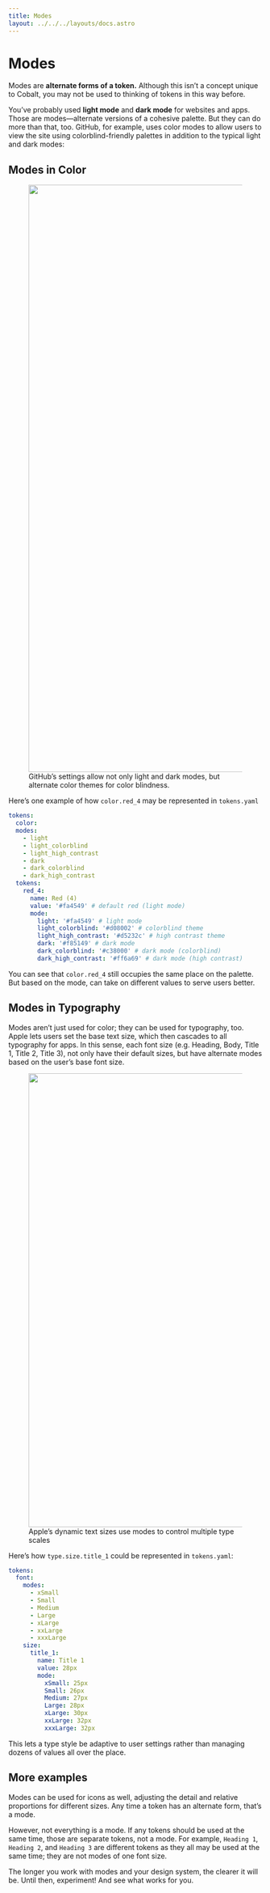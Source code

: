 ```yaml
---
title: Modes
layout: ../../../layouts/docs.astro
---
```


# Modes

Modes are **alternate forms of a token.** Although this isn’t a concept unique to Cobalt, you may not be used to thinking of tokens in this way before.

You’ve probably used **light mode** and **dark mode** for websites and apps. Those are modes—alternate versions of a cohesive palette. But they can do more than that, too. GitHub, for example, uses color modes to allow users to view the site using
colorblind-friendly palettes in addition to the typical light and dark modes:

## Modes in Color

<figure>
  <img src="/images/mode-github.png" width="2034" height="1162">
  <figcaption>GitHub’s settings allow not only light and dark modes, but alternate color themes for color blindness.</figcaption>
</figure>

Here’s one example of how `color.red_4` may be represented in `tokens.yaml`

```yaml
tokens:
  color:
  modes:
    - light
    - light_colorblind
    - light_high_contrast
    - dark
    - dark_colorblind
    - dark_high_contrast
  tokens:
    red_4:
      name: Red (4)
      value: '#fa4549' # default red (light mode)
      mode:
        light: '#fa4549' # light mode
        light_colorblind: '#d08002' # colorblind theme
        light_high_contrast: '#d5232c' # high contrast theme
        dark: '#f85149' # dark mode
        dark_colorblind: '#c38000' # dark mode (colorblind)
        dark_high_contrast: '#ff6a69' # dark mode (high contrast)
```

You can see that `color.red_4` still occupies the same place on the palette. But based on the mode, can take on different values to serve users better.

## Modes in Typography

Modes aren’t just used for color; they can be used for typography, too. Apple lets users set the base text size, which then cascades to all typography for apps. In this sense, each font size (e.g. Heading, Body, Title 1, Title 2, Title 3), not only have
their default sizes, but have alternate modes based on the user’s base font size.

<figure>
  <img src="/images/mode-apple.png" width="1562" height="898">
  <figcaption>Apple’s dynamic text sizes use modes to control multiple type scales</figcaption>
</figure>

Here’s how `type.size.title_1` could be represented in `tokens.yaml`:

```yaml
tokens:
  font:
    modes:
      - xSmall
      - Small
      - Medium
      - Large
      - xLarge
      - xxLarge
      - xxxLarge
    size:
      title_1:
        name: Title 1
        value: 28px
        mode:
          xSmall: 25px
          Small: 26px
          Medium: 27px
          Large: 28px
          xLarge: 30px
          xxLarge: 32px
          xxxLarge: 32px
```

This lets a type style be adaptive to user settings rather than managing dozens of values all over the place.

## More examples

Modes can be used for icons as well, adjusting the detail and relative proportions for different sizes. Any time a token has an alternate form, that’s a mode.

However, not everything is a mode. If any tokens should be used at the same time, those are separate tokens, not a mode. For example, `Heading 1`, `Heading 2`, and `Heading 3` are different tokens as they all may be used at the same time; they are not
modes of one font size.

The longer you work with modes and your design system, the clearer it will be. Until then, experiment! And see what works for you.
